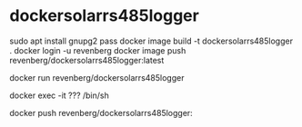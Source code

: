 # dockersolarrs485logger

sudo apt install gnupg2 pass
docker image build -t dockersolarrs485logger  .
docker login -u revenberg
docker image push revenberg/dockersolarrs485logger:latest

docker run revenberg/dockersolarrs485logger


docker exec -it ??? /bin/sh

docker push revenberg/dockersolarrs485logger: